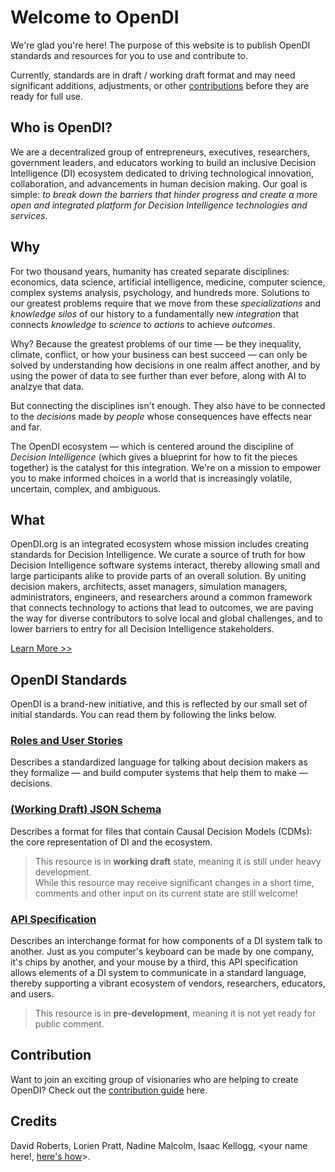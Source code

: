 # Welcome to OpenDI 
We're glad you're here!  The purpose of this website is to publish OpenDI standards and resources for you to use and contribute to.  

Currently, standards are in draft / working draft format and may need significant additions, adjustments, or other [contributions](./How%20To%20Contribute.md) before they are ready for full use.

## Who is OpenDI?

We are a decentralized group of entrepreneurs, executives, researchers, government leaders, and educators working to build an inclusive Decision Intelligence (DI) ecosystem dedicated to driving technological innovation, collaboration, and advancements in human decision making. Our goal is simple: *to break down the barriers that hinder progress and create a more open and integrated platform for Decision Intelligence technologies and services.*

## Why

For two thousand years, humanity has created separate disciplines: economics, data science, artificial intelligence, medicine, computer science, complex systems analysis, psychology, and hundreds more.  Solutions to our greatest problems require that we move from these *specializations* and *knowledge silos* of our history to a fundamentally new *integration* that connects *knowledge* to *science* to *actions* to achieve *outcomes*. 

Why? Because the greatest problems of our time &mdash; be they inequality, climate, conflict, or how your business can best succeed &mdash; can only be solved by understanding how decisions in one realm affect another, and by using the power of data to see further than ever before, along with AI to analzye that data. 

But connecting the disciplines isn't enough. They also have to be connected to the *decisions* made by *people* whose consequences have effects near and far. 

The OpenDI ecosystem &mdash; which is centered around the discipline of *Decision Intelligence* (which gives a blueprint for how to fit the pieces together) is the catalyst for this integration. 
We're on a mission to empower you to make informed choices in a world that is increasingly volatile, uncertain, complex, and ambiguous.

## What

OpenDI.org is an integrated ecosystem whose mission includes creating standards for Decision Intelligence. We curate a source of truth 
for how Decision Intelligence software systems interact, thereby allowing small and large participants alike to provide parts of an overall solution.
By uniting decision makers, architects, asset managers, simulation managers, administrators, engineers, and researchers around a common framework that connects technology to actions that lead to outcomes, we are paving the way for diverse contributors to solve local and global challenges, and to lower barriers to entry for all Decision Intelligence stakeholders.

[Learn More >>](./OpenDI%20Intro%20Material.md)

## OpenDI Standards
OpenDI is a brand-new initiative, and this is reflected by our small set of initial standards.  You can read them by following the links below.

### [Roles and User Stories](http://roles-user-stories.opendi.org)

Describes a standardized language for talking about decision makers as they formalize &mdash; and build computer systems that help them to make &mdash; decisions.

### [(Working Draft) JSON Schema](http://json-schema.opendi.org)
Describes a format for files that contain Causal Decision Models (CDMs): the core representation of DI and the ecosystem.

> This resource is in **working draft** state, meaning it is still under heavy development.  
> While this resource may receive significant changes in a short time, comments and other input on its current state are still welcome!

### [API Specification](./API%20Specification.md)
Describes an interchange format for how components of a DI system talk to another.  Just as you computer's keyboard can be made by one company, it's chips by another, and your mouse by a third, this API specification allows elements of a DI system to communicate in a standard language, thereby supporting a vibrant ecosystem of vendors, researchers, educators, and users.

> This resource is in **pre-development**, meaning it is not yet ready for public comment.

## Contribution

Want to join an exciting group of visionaries who are helping to create OpenDI?  Check out the [contribution guide](./How%20To%20Contribute.md) here.

## Credits
David Roberts, Lorien Pratt, Nadine Malcolm, Isaac Kellogg, <your name here!, [here's how](./How%20To%20Contribute.md)\>.
